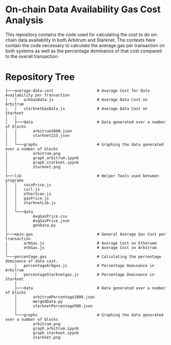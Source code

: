 # On-chain Data Availability Gas Cost Analysis

This repository contains the code used for calculating the cost to do on-chain data availability in both Arbitrum and Starknet. The contexts here contain the code necessary to calculate the average gas per transaction on both systems as well as the percentage dominance of that cost compared to the overall transaction.

# Repository Tree

```
├───average-data-cost                   # Average Cost for Data Availability per Transaction
│   │   arbGasData.js                   # Average Data Cost on Arbitrum
│   │   starknetGasData.js              # Average Data Cost on Starknet
│   │
│   ├───data                            # Data generated over a number of blocks
│   │       arbitrum3000.json
│   │       starknet215.json
│   │
│   └───graphs                          # Graphing the data generated over a number of blocks
│           arbitrum.png
│           graph_arbitrum.ipynb
│           graph_starknet.ipynb
│           starknet.png
│
├───lib                                 # Helper Tools used between programs
│   │   coinPrice.js
│   │   curl.js
│   │   etherScan.js
│   │   gasPrice.js
│   │   starknetLib.js
│   │
│   └───data
│           AvgGasPrice.csv
│           AvgGasPrice.json
│           genData.py
│
├───main-gas                            # General Average Gas Cost per transaction
│       arbGas.js                       # Average Cost on Etheruem
│       ethGas.js                       # Average Cost on Arbitrum
│
└───percentage_gas                      # Calculating the percentage dominance of data cost.
    │   percentageArbgas.js             # Percentage Dominance in Arbitrum
    │   percentageStarknetgas.js        # Percentage Dominance in Starknet
    │
    ├───data                            # Data generated over a number of blocks
    │       arbitrumPercentage1000.json
    │       mergedData.py
    │       starknetPercentage500.json
    │
    └───graphs                          # Graphing the data generated over a number of blocks
            arbitrum.png
            graph_arbitrum.ipynb
            graph_starknet.ipynb
            starknet.png
```
